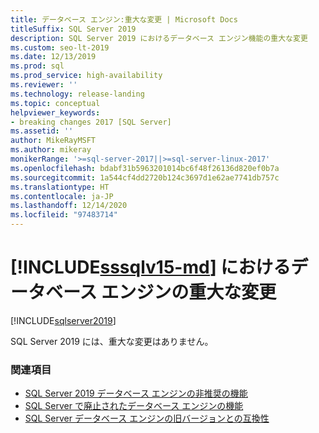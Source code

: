 ```yaml
---
title: データベース エンジン:重大な変更 | Microsoft Docs
titleSuffix: SQL Server 2019
description: SQL Server 2019 におけるデータベース エンジン機能の重大な変更
ms.custom: seo-lt-2019
ms.date: 12/13/2019
ms.prod: sql
ms.prod_service: high-availability
ms.reviewer: ''
ms.technology: release-landing
ms.topic: conceptual
helpviewer_keywords:
- breaking changes 2017 [SQL Server]
ms.assetid: ''
author: MikeRayMSFT
ms.author: mikeray
monikerRange: '>=sql-server-2017||>=sql-server-linux-2017'
ms.openlocfilehash: bdabf31b5963201014bc6f48f26136d820ef0b7a
ms.sourcegitcommit: 1a544cf4dd2720b124c3697d1e62ae7741db757c
ms.translationtype: HT
ms.contentlocale: ja-JP
ms.lasthandoff: 12/14/2020
ms.locfileid: "97483714"
---
```

# <a name="breaking-changes-to-database-engine-in-sssqlv15-md"></a>[!INCLUDE[sssqlv15-md](../includes/sssqlv15-md.md)] におけるデータベース エンジンの重大な変更
[!INCLUDE[sqlserver2019](../includes/applies-to-version/sqlserver2019.md)]

SQL Server 2019 には、重大な変更はありません。

### <a name="see-also"></a>関連項目

- [SQL Server 2019 データベース エンジンの非推奨の機能](../database-engine/deprecated-database-engine-features-in-sql-server-version-15.md)   
- [SQL Server で廃止されたデータベース エンジンの機能](../database-engine/discontinued-database-engine-functionality-in-sql-server.md)   
- [SQL Server データベース エンジンの旧バージョンとの互換性](./discontinued-database-engine-functionality-in-sql-server.md)